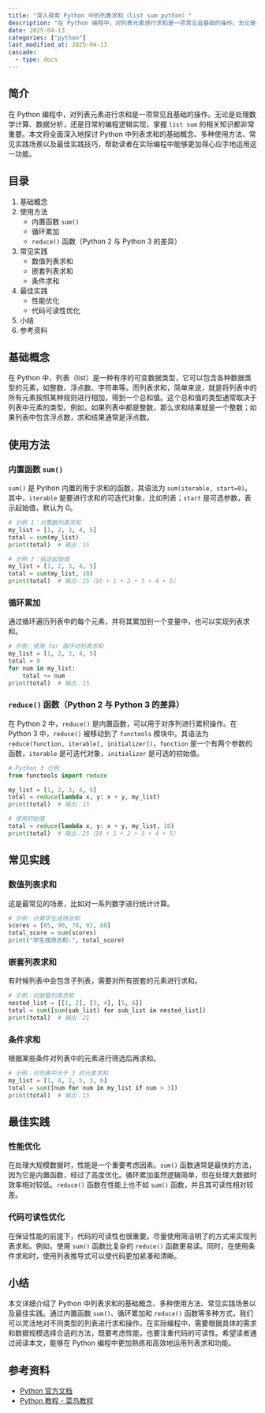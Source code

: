 ```yaml
---
title: "深入探索 Python 中的列表求和（list sum python）"
description: "在 Python 编程中，对列表元素进行求和是一项常见且基础的操作。无论是处理数学计算、数据分析，还是日常的编程逻辑实现，掌握 `list sum` 的相关知识都非常重要。本文将全面深入地探讨 Python 中列表求和的基础概念、多种使用方法、常见实践场景以及最佳实践技巧，帮助读者在实际编程中能够更加得心应手地运用这一功能。"
date: 2025-04-13
categories: ["python"]
last_modified_at: 2025-04-13
cascade:
  - type: docs
---
```



## 简介
在 Python 编程中，对列表元素进行求和是一项常见且基础的操作。无论是处理数学计算、数据分析，还是日常的编程逻辑实现，掌握 `list sum` 的相关知识都非常重要。本文将全面深入地探讨 Python 中列表求和的基础概念、多种使用方法、常见实践场景以及最佳实践技巧，帮助读者在实际编程中能够更加得心应手地运用这一功能。

<!-- more -->
## 目录
1. 基础概念
2. 使用方法
    - 内置函数 `sum()`
    - 循环累加
    - `reduce()` 函数（Python 2 与 Python 3 的差异）
3. 常见实践
    - 数值列表求和
    - 嵌套列表求和
    - 条件求和
4. 最佳实践
    - 性能优化
    - 代码可读性优化
5. 小结
6. 参考资料

## 基础概念
在 Python 中，列表（list）是一种有序的可变数据类型，它可以包含各种数据类型的元素，如整数、浮点数、字符串等。而列表求和，简单来说，就是将列表中的所有元素按照某种规则进行相加，得到一个总和值。这个总和值的类型通常取决于列表中元素的类型。例如，如果列表中都是整数，那么求和结果就是一个整数；如果列表中包含浮点数，求和结果通常是浮点数。

## 使用方法
### 内置函数 `sum()`
`sum()` 是 Python 内置的用于求和的函数，其语法为 `sum(iterable, start=0)`。其中，`iterable` 是要进行求和的可迭代对象，比如列表；`start` 是可选参数，表示起始值，默认为 0。

```python
# 示例 1：对整数列表求和
my_list = [1, 2, 3, 4, 5]
total = sum(my_list)
print(total)  # 输出：15

# 示例 2：指定起始值
my_list = [1, 2, 3, 4, 5]
total = sum(my_list, 10)
print(total)  # 输出：25（10 + 1 + 2 + 3 + 4 + 5）
```

### 循环累加
通过循环遍历列表中的每个元素，并将其累加到一个变量中，也可以实现列表求和。

```python
# 示例：使用 for 循环对列表求和
my_list = [1, 2, 3, 4, 5]
total = 0
for num in my_list:
    total += num
print(total)  # 输出：15
```

### `reduce()` 函数（Python 2 与 Python 3 的差异）
在 Python 2 中，`reduce()` 是内置函数，可以用于对序列进行累积操作。在 Python 3 中，`reduce()` 被移动到了 `functools` 模块中。其语法为 `reduce(function, iterable[, initializer])`，`function` 是一个有两个参数的函数，`iterable` 是可迭代对象，`initializer` 是可选的初始值。

```python
# Python 3 示例
from functools import reduce

my_list = [1, 2, 3, 4, 5]
total = reduce(lambda x, y: x + y, my_list)
print(total)  # 输出：15

# 使用初始值
total = reduce(lambda x, y: x + y, my_list, 10)
print(total)  # 输出：25（10 + 1 + 2 + 3 + 4 + 5）
```

## 常见实践
### 数值列表求和
这是最常见的场景，比如对一系列数字进行统计计算。

```python
# 示例：计算学生成绩总和
scores = [85, 90, 78, 92, 88]
total_score = sum(scores)
print("学生成绩总和:", total_score)
```

### 嵌套列表求和
有时候列表中会包含子列表，需要对所有嵌套的元素进行求和。

```python
# 示例：对嵌套列表求和
nested_list = [[1, 2], [3, 4], [5, 6]]
total = sum([sum(sub_list) for sub_list in nested_list])
print(total)  # 输出：21
```

### 条件求和
根据某些条件对列表中的元素进行筛选后再求和。

```python
# 示例：对列表中大于 3 的元素求和
my_list = [1, 4, 2, 5, 3, 6]
total = sum([num for num in my_list if num > 3])
print(total)  # 输出：15
```

## 最佳实践
### 性能优化
在处理大规模数据时，性能是一个重要考虑因素。`sum()` 函数通常是最快的方法，因为它是内置函数，经过了高度优化。循环累加虽然逻辑简单，但在处理大数据时效率相对较低。`reduce()` 函数在性能上也不如 `sum()` 函数，并且其可读性相对较差。

### 代码可读性优化
在保证性能的前提下，代码的可读性也很重要。尽量使用简洁明了的方式来实现列表求和。例如，使用 `sum()` 函数比复杂的 `reduce()` 函数更易读。同时，在使用条件求和时，使用列表推导式可以使代码更加紧凑和清晰。

## 小结
本文详细介绍了 Python 中列表求和的基础概念、多种使用方法、常见实践场景以及最佳实践。通过内置函数 `sum()`、循环累加和 `reduce()` 函数等多种方式，我们可以灵活地对不同类型的列表进行求和操作。在实际编程中，需要根据具体的需求和数据规模选择合适的方法，既要考虑性能，也要注重代码的可读性。希望读者通过阅读本文，能够在 Python 编程中更加熟练和高效地运用列表求和功能。

## 参考资料
- [Python 官方文档](https://docs.python.org/3/)
- [Python 教程 - 菜鸟教程](https://www.runoob.com/python3/python3-tutorial.html)